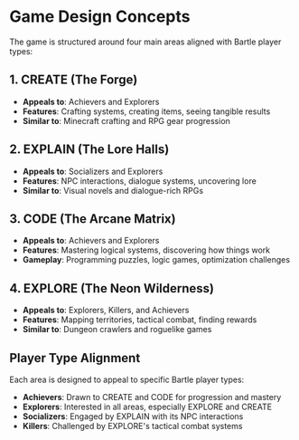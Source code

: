 # Game Design Concepts

The game is structured around four main areas aligned with Bartle player types:

## 1. CREATE (The Forge)
- **Appeals to**: Achievers and Explorers
- **Features**: Crafting systems, creating items, seeing tangible results
- **Similar to**: Minecraft crafting and RPG gear progression

## 2. EXPLAIN (The Lore Halls)
- **Appeals to**: Socializers and Explorers
- **Features**: NPC interactions, dialogue systems, uncovering lore
- **Similar to**: Visual novels and dialogue-rich RPGs

## 3. CODE (The Arcane Matrix)
- **Appeals to**: Achievers and Explorers
- **Features**: Mastering logical systems, discovering how things work
- **Gameplay**: Programming puzzles, logic games, optimization challenges

## 4. EXPLORE (The Neon Wilderness)
- **Appeals to**: Explorers, Killers, and Achievers
- **Features**: Mapping territories, tactical combat, finding rewards
- **Similar to**: Dungeon crawlers and roguelike games

## Player Type Alignment

Each area is designed to appeal to specific Bartle player types:
- **Achievers**: Drawn to CREATE and CODE for progression and mastery
- **Explorers**: Interested in all areas, especially EXPLORE and CREATE
- **Socializers**: Engaged by EXPLAIN with its NPC interactions
- **Killers**: Challenged by EXPLORE's tactical combat systems